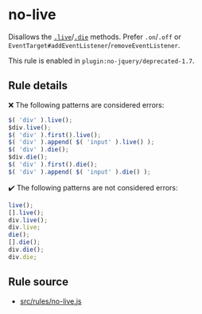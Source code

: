 # no-live

Disallows the [`.live`](https://api.jquery.com/live/)/[`.die`](https://api.jquery.com/die/) methods. Prefer `.on`/`.off` or `EventTarget#addEventListener`/`removeEventListener`.

This rule is enabled in `plugin:no-jquery/deprecated-1.7`.

## Rule details

❌ The following patterns are considered errors:
```js
$( 'div' ).live();
$div.live();
$( 'div' ).first().live();
$( 'div' ).append( $( 'input' ).live() );
$( 'div' ).die();
$div.die();
$( 'div' ).first().die();
$( 'div' ).append( $( 'input' ).die() );
```

✔️ The following patterns are not considered errors:
```js
live();
[].live();
div.live();
div.live;
die();
[].die();
div.die();
div.die;
```

## Rule source

* [src/rules/no-live.js](/src/rules/no-live.js)

